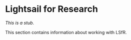 # Lightsail for Research

_This is a stub._

This section contains information about working with LSfR.
